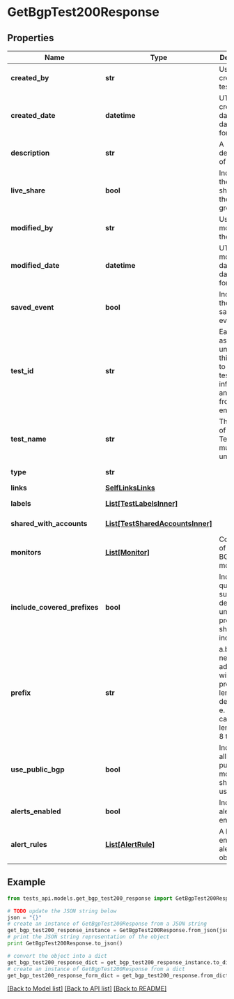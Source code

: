# GetBgpTest200Response


## Properties
Name | Type | Description | Notes
------------ | ------------- | ------------- | -------------
**created_by** | **str** | User that created the test. | [optional] [readonly] 
**created_date** | **datetime** | UTC created date (ISO date-time format). | [optional] [readonly] 
**description** | **str** | A description of the test. | [optional] 
**live_share** | **bool** | Indicates if the test is shared with the account group. | [optional] [readonly] 
**modified_by** | **str** | User that modified the test. | [optional] [readonly] 
**modified_date** | **datetime** | UTC last modification date (ISO date-time format). | [optional] [readonly] 
**saved_event** | **bool** | Indicates if the test is a saved event. | [optional] [readonly] 
**test_id** | **str** | Each test is assigned an unique ID; this is used to access test information and results from other endpoints. | [optional] [readonly] 
**test_name** | **str** | The name of the test. Test name must be unique. | [optional] 
**type** | **str** |  | [optional] [readonly] 
**links** | [**SelfLinksLinks**](SelfLinksLinks.md) |  | [optional] 
**labels** | [**List[TestLabelsInner]**](TestLabelsInner.md) |  | [optional] [readonly] 
**shared_with_accounts** | [**List[TestSharedAccountsInner]**](TestSharedAccountsInner.md) |  | [optional] [readonly] 
**monitors** | [**List[Monitor]**](Monitor.md) | Contains list of enabled BGP monitors. | [optional] [readonly] 
**include_covered_prefixes** | **bool** | Indicate if queries for subprefixes detected under this prefix should included. | [optional] 
**prefix** | **str** | a.b.c.d is a network address, with the prefix length defined as e. Prefixes can be any length from 8 to 24. | 
**use_public_bgp** | **bool** | Indicate if all available public BGP monitors should be used. | [optional] 
**alerts_enabled** | **bool** | Indicates if alerts are enabled. | [optional] 
**alert_rules** | [**List[AlertRule]**](AlertRule.md) | A list of enabled alert rule objects. | [optional] 

## Example

```python
from tests_api.models.get_bgp_test200_response import GetBgpTest200Response

# TODO update the JSON string below
json = "{}"
# create an instance of GetBgpTest200Response from a JSON string
get_bgp_test200_response_instance = GetBgpTest200Response.from_json(json)
# print the JSON string representation of the object
print GetBgpTest200Response.to_json()

# convert the object into a dict
get_bgp_test200_response_dict = get_bgp_test200_response_instance.to_dict()
# create an instance of GetBgpTest200Response from a dict
get_bgp_test200_response_form_dict = get_bgp_test200_response.from_dict(get_bgp_test200_response_dict)
```
[[Back to Model list]](../README.md#documentation-for-models) [[Back to API list]](../README.md#documentation-for-api-endpoints) [[Back to README]](../README.md)


